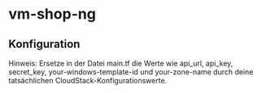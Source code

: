 # vm-shop-ng
## Konfiguration
Hinweis: Ersetze in der Datei main.tf die Werte wie api_url, api_key, secret_key, your-windows-template-id und your-zone-name durch deine tatsächlichen CloudStack-Konfigurationswerte.
